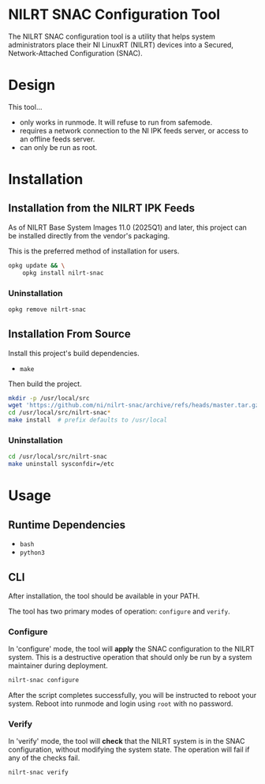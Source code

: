 # NILRT SNAC Configuration Tool

The NILRT SNAC configuration tool is a utility that helps system administrators place their NI LinuxRT (NILRT) devices into a Secured, Network-Attached Configuration (SNAC).


# Design

This tool...
* only works in runmode. It will refuse to run from safemode.
* requires a network connection to the NI IPK feeds server, or access to an offline feeds server.
* can only be run as root.


# Installation


## Installation from the NILRT IPK Feeds

As of NILRT Base System Images 11.0 (2025Q1) and later, this project can be installed directly from the vendor's packaging.

This is the preferred method of installation for users.

```bash
opkg update && \
	opkg install nilrt-snac
```


### Uninstallation

```bash
opkg remove nilrt-snac
```


## Installation From Source

Install this project's build dependencies.

* `make`

Then build the project.

```bash
mkdir -p /usr/local/src
wget 'https://github.com/ni/nilrt-snac/archive/refs/heads/master.tar.gz' -O - | tar xzf - -C /usr/local/src
cd /usr/local/src/nilrt-snac*
make install  # prefix defaults to /usr/local
```

### Uninstallation

```bash
cd /usr/local/src/nilrt-snac
make uninstall sysconfdir=/etc
```


# Usage

## Runtime Dependencies

* `bash`
* `python3`


## CLI

After installation, the tool should be available in your PATH.

The tool has two primary modes of operation: `configure` and `verify`.


### Configure

In 'configure' mode, the tool will **apply** the SNAC configuration to the NILRT system.
This is a destructive operation that should only be run by a system maintainer during deployment.

```bash
nilrt-snac configure
```

After the script completes successfully, you will be instructed to reboot your system. Reboot into runmode and login using `root` with no password.


### Verify

In 'verify' mode, the tool will **check** that the NILRT system is in the SNAC configuration, without modifying the system state.
The operation will fail if any of the checks fail.

```bash
nilrt-snac verify
```
